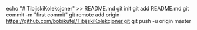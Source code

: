 echo "# TibijskiKolekcjoner" >> README.md
git init
git add README.md
git commit -m "first commit"
git remote add origin https://github.com/bobikufel/TibijskiKolekcjoner.git
git push -u origin master
